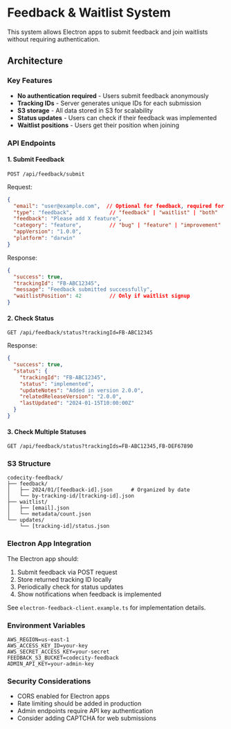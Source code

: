 # Feedback & Waitlist System

This system allows Electron apps to submit feedback and join waitlists without requiring authentication.

## Architecture

### Key Features
- **No authentication required** - Users submit feedback anonymously
- **Tracking IDs** - Server generates unique IDs for each submission
- **S3 storage** - All data stored in S3 for scalability
- **Status updates** - Users can check if their feedback was implemented
- **Waitlist positions** - Users get their position when joining

### API Endpoints

#### 1. Submit Feedback
`POST /api/feedback/submit`

Request:
```json
{
  "email": "user@example.com",  // Optional for feedback, required for waitlist
  "type": "feedback",            // "feedback" | "waitlist" | "both"
  "feedback": "Please add X feature",
  "category": "feature",         // "bug" | "feature" | "improvement" | "other"
  "appVersion": "1.0.0",
  "platform": "darwin"
}
```

Response:
```json
{
  "success": true,
  "trackingId": "FB-ABC12345",
  "message": "Feedback submitted successfully",
  "waitlistPosition": 42         // Only if waitlist signup
}
```

#### 2. Check Status
`GET /api/feedback/status?trackingId=FB-ABC12345`

Response:
```json
{
  "success": true,
  "status": {
    "trackingId": "FB-ABC12345",
    "status": "implemented",
    "updateNotes": "Added in version 2.0.0",
    "relatedReleaseVersion": "2.0.0",
    "lastUpdated": "2024-01-15T10:00:00Z"
  }
}
```

#### 3. Check Multiple Statuses
`GET /api/feedback/status?trackingIds=FB-ABC12345,FB-DEF67890`

### S3 Structure
```
codecity-feedback/
├── feedback/
│   ├── 2024/01/[feedback-id].json      # Organized by date
│   └── by-tracking-id/[tracking-id].json
├── waitlist/
│   ├── [email].json
│   └── metadata/count.json
└── updates/
    └── [tracking-id]/status.json
```

### Electron App Integration

The Electron app should:
1. Submit feedback via POST request
2. Store returned tracking ID locally
3. Periodically check for status updates
4. Show notifications when feedback is implemented

See `electron-feedback-client.example.ts` for implementation details.

### Environment Variables

```env
AWS_REGION=us-east-1
AWS_ACCESS_KEY_ID=your-key
AWS_SECRET_ACCESS_KEY=your-secret
FEEDBACK_S3_BUCKET=codecity-feedback
ADMIN_API_KEY=your-admin-key
```

### Security Considerations
- CORS enabled for Electron apps
- Rate limiting should be added in production
- Admin endpoints require API key authentication
- Consider adding CAPTCHA for web submissions